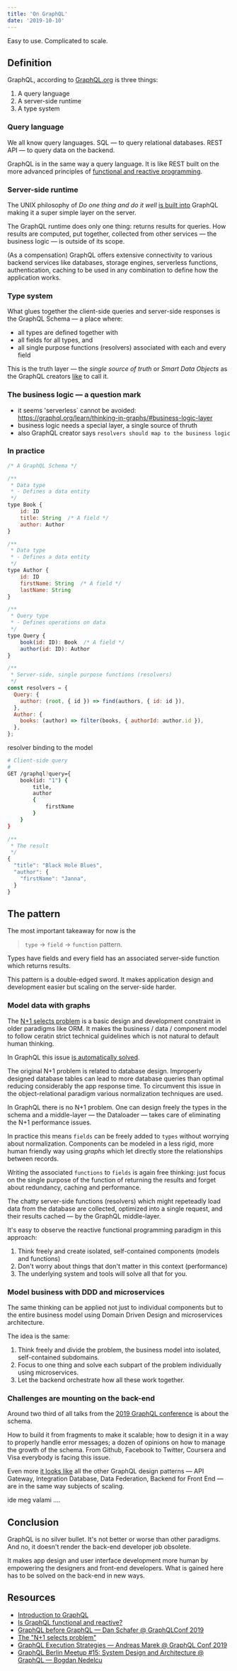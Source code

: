 ```yaml
---
title: 'On GraphQL'
date: '2019-10-10'
---
```


Easy to use. Complicated to scale.

<!--more-->

## Definition

GraphQL, according to [GraphQL.org](https://graphql.org/learn/) is three things:

1. A query language
2. A server-side runtime
3. A type system

### Query language

We all know query languages. SQL &mdash; to query relational databases. REST API &mdash; to query data on the backend.

GraphQL is in the same way a query language. It is like REST built on the more advanced principles of [functional and reactive programming](http://metamn.io/react/is-graphql-functional-and-reactive/).

### Server-side runtime

The UNIX philosophy of *Do one thing and do it well*  [is built into](https://www.youtube.com/watch?v=gb1R-fWP1Yw) GraphQL making it a super simple layer on the server. 

The GraphQL runtime does only one thing: returns results for queries. How results are computed, put together, collected from other services &mdash; the business logic &mdash; is outside of its scope. 

(As a compensation) GraphQL offers extensive connectivity to various backend services like databases, storage engines, serverless functions, authentication, caching to be used in any combination to define how the application works.  

### Type system

What glues together the client-side queries and server-side responses is the GraphQL Schema &mdash; a place where:

- all types are defined together with
- all fields for all types, and
- all single purpose functions (resolvers) associated with each and every field


This is the truth layer &mdash; the *single source of truth* or *Smart Data Objects* as the GraphQL creators [like](https://www.youtube.com/watch?v=gb1R-fWP1Yw) to call it.

### The business logic &mdash; a question mark

- it seems 'serverless` cannot be avoided: https://graphql.org/learn/thinking-in-graphs/#business-logic-layer
- business logic needs a special layer, a single source of thruth
- also GraphQL creator says `resolvers should map to the business logic`


### In practice

```js
/* A GraphQL Schema */

/**
 * Data type
 * - Defines a data entity
 */
type Book {
	id: ID
	title: String  /* A field */
	author: Author
}

/**
 * Data type
 * - Defines a data entity
 */
type Author {
	id: ID
	firstName: String  /* A field */
	lastName: String
}

/**
 * Query type
 * - Defines operations on data
 */
type Query {
	book(id: ID): Book  /* A field */
	author(id: ID): Author
}
```

```js
/**
 * Server-side, single purpose functions (resolvers)
 */
const resolvers = {
  Query: {
    author: (root, { id }) => find(authors, { id: id }),
  },
  Author: {
    books: (author) => filter(books, { authorId: author.id }),
  },
};
```

resolver binding to the model

```bash
# Client-side query
#
GET /graphql?query={ 
	book(id: "1") { 
		title, 
		author 
		{ 
			firstName 
		} 
	} 
}
```

```js
/**
 * The result
 */
{
  "title": "Black Hole Blues",
  "author": {
    "firstName": "Janna",
  }
}
```

## The pattern

The most important takeaway for now is the 

> `type` &rarr; `field` &rarr; `function` pattern.

Types have fields and every field has an associated server-side function which returns results.

This pattern is a double-edged sword. It makes application design and development easier but scaling on the server-side harder.

### Model data with graphs

The [N+1 selects problem](https://stackoverflow.com/questions/97197/what-is-the-n1-selects-problem-in-orm-object-relational-mapping) is a basic design and development constraint in older paradigms like ORM. It makes the business / data / component model to follow ceratin strict technical guidelines which is not natural to default human thinking. 

In GraphQL this issue [is automatically solved](https://www.youtube.com/watch?v=P_yfbQrdzJo&list=PLn2e1F9Rfr6kChXoURShhO3A-4r8FLYsO&index=18).

The original N+1 problem is related to database design. Improperly designed database tables can lead to more database queries than optimal reducing considerably the app response time. To circumvent this issue in the object-relational paradigm various normalization techniques are used.

In GraphQL there is no N+1 problem. One can design freely the types in the schema and a middle-layer &mdash; the Dataloader &mdash; takes care of eliminating the N+1 performance issues. 

In practice this means `fields` can be freely added to `types` without worrying about normalization. Components can be modeled in a less rigid, more human friendly way using *graphs* which let directly store the relationships between records. 

Writing the associated `functions` to `fields` is again free thinking: just focus on the single purpose of the function of returning the results and forget about redundancy, caching and performance.

The chatty server-side functions (resolvers) which might repeteadly load data from the database are collected, optimized into a single request, and their results cached &mdash; by the GraphQL middle-layer.

It's easy to observe the reactive functional programming paradigm in this approach:

1. Think freely and create isolated, self-contained components (models and functions)
2. Don't worry about things that don't matter in this context (performance)
3. The underlying system and tools will solve all that for you.

### Model business with DDD and microservices 

The same thinking can be applied not just to individual components but to the entire business model using Domain Driven Design and microservices architecture.   

The idea is the same: 

1. Think freely and divide the problem, the business model into isolated, self-contained subdomains.
2. Focus to one thing and solve each subpart of the problem individually using microservices.
3. Let the backend orchestrate how all these work together. 

### Challenges are mounting on the back-end

Around two third of all talks from the [2019 GraphQL conference](https://www.youtube.com/playlist?list=PLn2e1F9Rfr6kChXoURShhO3A-4r8FLYsO) is about the schema. 

How to build it from fragments to make it scalable; how to design it in a way to properly handle error messages; a dozen of opinions on how to manage the growth of the schema. From Github, Facebook to Twitter, Coursera and Visa everybody is facing this issue. 

Even more [it looks like](https://www.youtube.com/watch?v=S22rYsesrQc&feature=youtu.be) all the other GraphQL design patterns &mdash; API Gateway, Integration Database, Data Federation, Backend for Front End &mdash; are in the same way subjects of scaling.

ide meg valami ....

## Conclusion

GraphQL is no silver bullet. It's not better or worse than other paradigms. And no, it doesn't render the back-end developer job obsolete. 

It makes app design and user interface development more human by empowering the designers and front-end developers. What is gained here has to be solved on the back-end in new ways.

## Resources

- [Introduction to GraphQL](https://graphql.org/learn/)
- [Is GraphQL functional and reactive?](http://metamn.io/react/is-graphql-functional-and-reactive/)
- [GraphQL before GraphQL — Dan Schafer @ GraphQLConf 2019](https://www.youtube.com/watch?v=gb1R-fWP1Yw)
- [The "N+1 selects problem"](https://stackoverflow.com/questions/97197/what-is-the-n1-selects-problem-in-orm-object-relational-mapping)
- [GraphQL Execution Strategies — Andreas Marek @ GraphQL Conf 2019](https://www.youtube.com/watch?v=P_yfbQrdzJo&list=PLn2e1F9Rfr6kChXoURShhO3A-4r8FLYsO&index=18)
- [GraphQL Berlin Meetup #15: System Design and Architecture @ GraphQL — Bogdan Nedelcu](https://www.youtube.com/watch?v=S22rYsesrQc&feature=youtu.be)